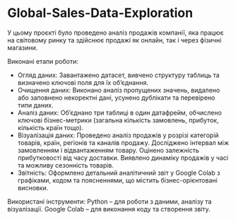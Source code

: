 # Global-Sales-Data-Exploration

У цьому проєкті було проведено аналіз продажів компанії, яка працює на світовому ринку та здійснює продажі як онлайн, так і через фізичні магазини.

Виконані етапи роботи:
- Огляд даних: Завантажено датасет, вивчено структуру таблиць та визначено ключові поля для їх об’єднання.
- Очищення даних: Виконано аналіз пропущених значень, видалено або заповнено некоректні дані, усунено дублікати та перевірено типи даних.
- Аналіз даних: Об’єднано три таблиці в один датафрейм, обчислено ключові бізнес-метрики (загальна кількість замовлень, прибуток, кількість країн тощо).
- Візуалізація даних: Проведено аналіз продажів у розрізі категорій товарів, країн, регіонів та каналів продажу. Досліджено інтервал між замовленням і відвантаженням товару. Оцінено залежність прибутковості від часу доставки. Виявлено динаміку продажів у часі та можливу сезонність товарів.
- Звітність: Оформлено детальний аналітичний звіт у Google Colab з графіками, кодом та поясненнями, що містить бізнес-орієнтовані висновки.
  
Використані інструменти: Python – для роботи з даними, аналізу та візуалізації. Google Colab – для виконання коду та створення звіту.
